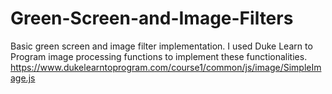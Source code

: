 # Green-Screen-and-Image-Filters
Basic green screen and image filter implementation.
I used Duke Learn to Program image processing functions to implement these functionalities.
https://www.dukelearntoprogram.com/course1/common/js/image/SimpleImage.js
